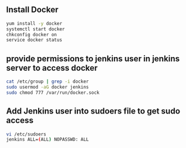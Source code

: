 ## Install Docker

```sh
yum install -y docker
systemctl start docker
chkconfig docker on
service docker status
```

## provide permissions to jenkins user in jenkins server to access docker

```sh
cat /etc/group | grep -i docker
sudo usermod -aG docker jenkins
sudo chmod 777 /var/run/docker.sock
```

## Add Jenkins user into sudoers file to get sudo access

```sh
vi /etc/sudoers
jenkins ALL=(ALL) NOPASSWD: ALL
```   
